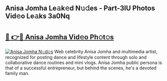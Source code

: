 ## Anisa Jomha Le𝚊k𝚎d N𝚞𝚍es - Part-3lU Photos Vid𝚎o Le𝚊ks 3a0Nq

# <h2><a href="http://fbfex1.evod.top/?m=Anisa+Jomha">🔗 👉🔴 Anisa Jomha Vid𝚎o Ph𝚘t𝚘s</a></h2>

[![Anisa Jomha N𝚞d𝚎s](https://i.imgur.com/8V9OHl7.gif)](http://fbfex1.evod.top/?m=Anisa+Jomha)
Web celebrity Anisa Jomha and multimedia artist, recognized for posting dance and lifestyle content through solo and collaborative dance routines and mini vlogs. Anisa Jomha public persona is that of a successful entrepreneur, but behind the scenes, he's a devoted family man. 
